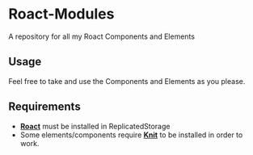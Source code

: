 # Roact-Modules
A repository for all my Roact Components and Elements

## Usage
Feel free to take and use the Components and Elements as you please.

## Requirements
- [**Roact**](https://roblox.github.io/roact/guide/installation/) must be installed in ReplicatedStorage
- Some elements/components require [**Knit**](https://atollstudios.github.io/Knit/gettingstarted/) to be installed in order to work.